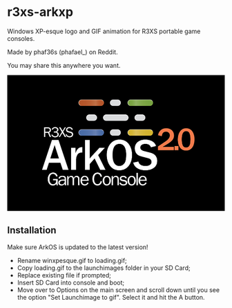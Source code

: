 # r3xs-arkxp
Windows XP-esque logo and GIF animation for R3XS portable game consoles.

Made by phaf36s (phafael_) on Reddit.

You may share this anywhere you want.

![Screenshot](/ArkXP/Windows_XP-esque_logo_white_w_black_bg_1000px.png)

## Installation
Make sure ArkOS is updated to the latest version!
* Rename winxpesque.gif to loading.gif;
* Copy loading.gif to the launchimages folder in your SD Card;
* Replace existing file if prompted;
* Insert SD Card into console and boot;
* Move over to Options on the main screen and scroll down until you see the option "Set Launchimage to gif". Select it and hit the A button.
